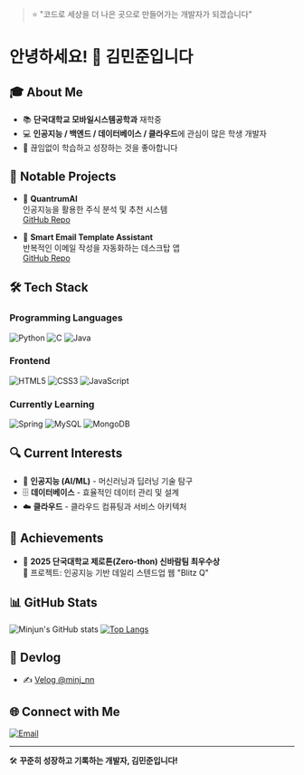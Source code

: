 > ⭐️ "코드로 세상을 더 나은 곳으로 만들어가는 개발자가 되겠습니다"

# 안녕하세요! 👋 김민준입니다

## 🎓 About Me
- 📚 **단국대학교 모바일시스템공학과** 재학중
- 💻 **인공지능 / 백엔드 / 데이터베이스 / 클라우드**에 관심이 많은 학생 개발자
- 🌱 끊임없이 학습하고 성장하는 것을 좋아합니다

## 🚀 Notable Projects
- 🔹 **QuantrumAI**  
  인공지능을 활용한 주식 분석 및 추천 시스템  
  [GitHub Repo](https://github.com/QuantrumAI)

- 🔹 **Smart Email Template Assistant**  
  반복적인 이메일 작성을 자동화하는 데스크탑 앱  
  [GitHub Repo](https://github.com/codeminjun/SmartEmailTemplateAssistant)

## 🛠️ Tech Stack

### Programming Languages
![Python](https://img.shields.io/badge/Python-3776AB?style=for-the-badge&logo=python&logoColor=white)
![C](https://img.shields.io/badge/C-A8B9CC?style=for-the-badge&logo=c&logoColor=black)
![Java](https://img.shields.io/badge/Java-ED8B00?style=for-the-badge&logo=openjdk&logoColor=white)

### Frontend
![HTML5](https://img.shields.io/badge/HTML5-E34F26?style=for-the-badge&logo=html5&logoColor=white)
![CSS3](https://img.shields.io/badge/CSS3-1572B6?style=for-the-badge&logo=css3&logoColor=white)
![JavaScript](https://img.shields.io/badge/JavaScript-F7DF1E?style=for-the-badge&logo=javascript&logoColor=black)

### Currently Learning
![Spring](https://img.shields.io/badge/Spring-6DB33F?style=for-the-badge&logo=spring&logoColor=white)
![MySQL](https://img.shields.io/badge/MySQL-4479A1?style=for-the-badge&logo=mysql&logoColor=white)
![MongoDB](https://img.shields.io/badge/MongoDB-47A248?style=for-the-badge&logo=mongodb&logoColor=white)

## 🔍 Current Interests
- 🤖 **인공지능 (AI/ML)** - 머신러닝과 딥러닝 기술 탐구
- 🗄️ **데이터베이스** - 효율적인 데이터 관리 및 설계
- ☁️ **클라우드** - 클라우드 컴퓨팅과 서비스 아키텍처

## 🏅 Achievements
- 🥇 **2025 단국대학교 제로톤(Zero-thon) 신바람팀 최우수상**  
  📌 프로젝트: 인공지능 기반 데일리 스텐드업 웹 "Blitz Q"

## 📊 GitHub Stats
![Minjun's GitHub stats](https://github-readme-stats.vercel.app/api?username=codeminjun&show_icons=true&theme=radical)
[![Top Langs](https://github-readme-stats.vercel.app/api/top-langs/?username=codeminjun&layout=compact&theme=radical)](https://github.com/anuraghazra/github-readme-stats)

## 📘 Devlog
- ✍️ [Velog @minj_nn](https://velog.io/@minj_nn/posts)

## 🌐 Connect with Me
[![Email](https://img.shields.io/badge/Email-D14836?style=for-the-badge&logo=gmail&logoColor=white)](mailto:koexmin@gmail.com)

---

🛠 **꾸준히 성장하고 기록하는 개발자, 김민준입니다!**
